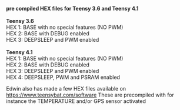 <b> pre compiled HEX files for Teensy 3.6 and Teensy 4.1</b><br>
<br>
<b> Teensy 3.6 </b><br>
HEX 1: BASE with no special features (NO PWM)<br>
HEX 2: BASE with DEBUG enabled<br>
HEX 3: DEEPSLEEP and PWM enabled<br>
<br>
<b> Teensy 4.1</b><br>
HEX 1: BASE with no special features (NO PWM)<br>
HEX 2: BASE with DEBUG enabled<br>
HEX 3: DEEPSLEEP and PWM enabled<br>
HEX 4: DEEPSLEEP, PWM and PSRAM enabled<br>

Edwin also has made a few HEX files available on
https://www.teensybat.com/software
These are precompiled with for instance the TEMPERATURE and/or GPS sensor activated
